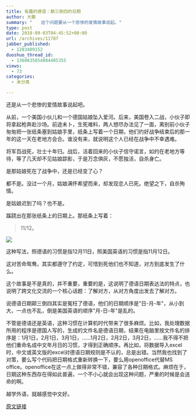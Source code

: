 ```yaml
---
title: 有趣的德语：颠三倒四的日期
author: 大鹏
summary: "　　这个问题要从一个悲惨的爱情故事说起。"
type: post
date: 2010-09-03T04:45:52+00:00
url: /archives/11787
jabber_published:
  - 1283489152
duoshuo_thread_id:
  - 1360835854884405355
views:
  - 73
categories:
  - 未分类

---
```


还是从一个悲惨的爱情故事说起吧。

从前，一个美国小伙儿和一个德国姑娘坠入爱河。后来，美国卷入二战，小伙子即将拿起枪奔赴沙场。前途未卜，生死难料，两人想尽办法见了一面，离别前小伙子匆匆把一张纸条塞到姑娘手里，纸条上写着一个日期，他们约好战争结束后的那一年的这一天在老地方会合。谁没有来，就说明这个人已经在战争中不幸遇难。

将军百战死，壮士十年归。战后，活着回来的小伙子信守诺言，如约在老地方等待，等了几天却不见姑娘踪影，于是万念俱灰，不愿独活，自杀身亡。

是那姑娘死在了战争中，还是已经变了心？

都不是。没过一个月，姑娘满怀希望而来，却发现恋人已死。绝望之下，自杀殉情。

是姑娘迟到了吗？也不是。

蹊跷出在那张纸条上的日期上。那纸条上写着：

>11/12。

![](http://www.fluentu.com/blog/german/wp-content/uploads/sites/5/2014/07/old-times.jpg)

这种写法，照德语的习惯是指12月11日，照美国英语的习惯是指11月12日。

这对苦命鸳鸯，其实都遵守了约定，可惜到死他们也不知道，对方到底发生了什么。

这个故事是不是真的，并不重要，重要的是，这说明了德语日期表达法的特点，也说明了跨文化交流的一个核心话题：了解对方，从对方角度出发去了解对方。

说德语日期颠三倒四其实是冤枉了德语，他们的日期顺序是"日-月-年"，从小到大，一点也不乱，倒是美国英语的顺序"月-日-年"是乱的。

不管是德语还是英语，这种习惯在计算机时代带来了很多麻烦。比如，我处理数据所用的程序是德国人写的，生成的文件名是德语日期，结果在电脑里按文件名的排序是：1月1日，2月1日，3月1日，……1月2日，2月2日，3月2日，……我不得不把他们重命名成中文年月日的习惯，才得到正确顺序。再比如，将数据导入excel时，中文或英文版的excel对德语日期规则是不认的，总是出错。当然我也找到了对策，要么写个代码把日期格式重新转换一下，要么用openoffice代替MS office。openoffice在这一点上做得非常不错，兼容了各种日期格式。麻烦在于，日期这种东西存在得如此普遍，一个不小心就会出现这种问题，严重的时候是会送命的啊。

越学外语，就越感觉中文好。

[原文链接](http://dapengde.com/archives/11787)

